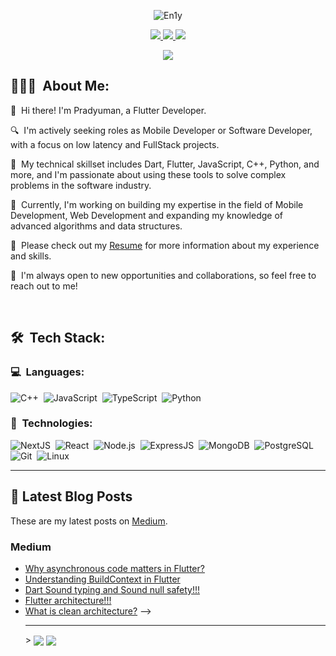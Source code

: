 <p align="center">
  <img src="https://github.com/pradyumantomar/pradyumantomar/assets/76039454/d557fb3c-c42e-4fea-8a19-cf3fb2d6e8f7" alt="En1y" />
</p>
<p align="center">
	<a href="https://www.linkedin.com/in/pradyumantomar/">
		<img src="https://img.shields.io/badge/LinkedIn-0077B5?style=for-the-badge&logo=linkedin&logoColor=white" />
	</a>
  <a href="https://leetcode.com/pradyumantomar/">
		<img src="https://img.shields.io/badge/leetcode-ffffff?style=for-the-badge&logo=leetcode&logoColor=black" />
	</a>
	<a href="mailto:iampradyuman18@gmail.com">
		<img src="https://img.shields.io/badge/Gmail-D14836?style=for-the-badge&logo=gmail&logoColor=white" />
	</a>
</p>

<p align="center">
	<img src="https://komarev.com/ghpvc/?username=pradyumantomar&color=blueviolet&style=flat-square&label=Profile+Views" />
</p>

## 👨🏻‍💻 &nbsp;About Me:

<p>👋 &nbsp;Hi there! I'm Pradyuman, a Flutter Developer.</p>
<p>🔍 &nbsp;I'm actively seeking roles as Mobile Developer or Software Developer, with a focus on low latency and FullStack projects.</p>
<p>🚀 &nbsp;My technical skillset includes Dart, Flutter, JavaScript, C++, Python, and more, and I'm passionate about using these tools to solve complex problems in the software industry.</p>
<p>🌱 &nbsp;Currently, I'm working on building my expertise in the field of Mobile Development, Web Development and expanding my knowledge of advanced algorithms and data structures.</p>
<p>📄 &nbsp;Please check out my <a href="https://drive.google.com/file/d/1CjaZDKYn0VL0RqK8RA8ceJZBpvBE7lty/view?usp=sharing">Resume</a> for more information about my experience and skills.</p>
<p>🤝 &nbsp;I'm always open to new opportunities and collaborations, so feel free to reach out to me!</p>

<br />

## 🛠 &nbsp;Tech Stack:

### 💻 &nbsp;Languages:

![C++](https://img.shields.io/badge/-C++-05122A?style=flat&logo=C%2B%2B&logoColor=00599C)&nbsp;
![JavaScript](https://img.shields.io/badge/-JavaScript-05122A?style=flat&logo=javascript)&nbsp;
![TypeScript](https://img.shields.io/badge/-TypeScript-05122A?style=flat&logo=typescript)&nbsp;
![Python](https://img.shields.io/badge/-Python-05122A?style=flat&logo=python)&nbsp;

### 🚀 &nbsp;Technologies:

![NextJS](https://img.shields.io/badge/-NextJS-05122A?style=flat&logo=next.js)&nbsp;
![React](https://img.shields.io/badge/-React-05122A?style=flat&logo=react)&nbsp;
![Node.js](https://img.shields.io/badge/-Node.js-05122A?style=flat&logo=node.js)&nbsp;
![ExpressJS](https://img.shields.io/badge/-ExpressJS-05122A?style=flat&logo=express)&nbsp;
![MongoDB](https://img.shields.io/badge/-MongoDB-05122A?style=flat&logo=mongodb)&nbsp;
![PostgreSQL](https://img.shields.io/badge/-PostgreSQL-05122A?style=flat&logo=postgresql)&nbsp;
![Git](https://img.shields.io/badge/-Git-05122A?style=flat&logo=git)&nbsp;
![Linux](https://img.shields.io/badge/-Linux-05122A?style=flat&logo=linux)&nbsp;

<hr />

## 📝 Latest Blog Posts

These are my latest posts on [Medium](https://medium.com/@iampradyuman18).

### Medium

<!-- MEDIUM:START -->

- [Why asynchronous code matters in Flutter?](https://medium.com/@iampradyuman18/why-asynchronous-code-matters-in-flutter-66c37ba9e43d)
- [Understanding BuildContext in Flutter](https://medium.com/@iampradyuman18/understanding-buildcontext-in-flutter-194e4f619319)
- [Dart Sound typing and Sound null safety!!!](https://medium.com/@iampradyuman18/dart-sound-typing-and-sound-null-safety-5f00f3625ce3)
- [Flutter architecture!!!](https://medium.com/@iampradyuman18/flutter-architecture-a6341ce74226)
- [What is clean architecture?](https://medium.com/@iampradyuman18/what-is-clean-architecture-11cad7a7e012)
    <!-- MEDIUM:END -->
    <!--
  <!--

## 📈 Statistics

<br/>
<p align="center">
  <img width="48%" src="https://github-readme-stats.vercel.app/api?username=pradyumantomar&count_private=true&theme=dark&show_icons=true" alt="amankrx" />
  <img width="48%" src="https://github-readme-streak-stats.herokuapp.com/?user=pradyumantomar&hide_border=true&theme=dark&show_icons=true" />
</p> --> -->

<hr />
>
		<img align="center" src="https://github-readme-stats.vercel.app/api/pin/?username=pradyumantomar&repo=Travel_Buddy_ReactNative&hide_border=true&theme=dark&show_icons=true" />
	</a>
    <a href="https://github.com/pradyumantomar/pradyumantomar">
		<img align="center" src="https://github-readme-stats.vercel.app/api/pin/?username=pradyumantomar&repo=pradyumantomar&hide_border=true&theme=dark&show_icons=true" />
	</a>
</p>
